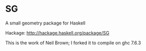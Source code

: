 # SG

A small geometry package for Haskell

Hackage: http://hackage.haskell.org/package/SG

This is the work of Neil Brown; I forked it to compile on ghc 7.6.3

